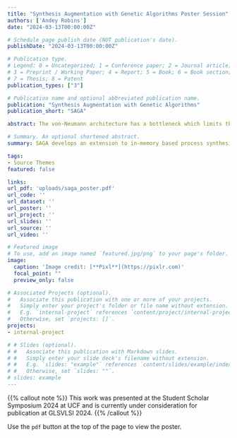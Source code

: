 ```yaml
---
title: "Synthesis Augmentation with Genetic Algorithms Poster Session"
authors: ['Andey Robins']
date: "2024-03-13T00:00:00Z"

# Schedule page publish date (NOT publication's date).
publishDate: "2024-03-13T00:00:00Z"

# Publication type.
# Legend: 0 = Uncategorized; 1 = Conference paper; 2 = Journal article;
# 3 = Preprint / Working Paper; 4 = Report; 5 = Book; 6 = Book section;
# 7 = Thesis; 8 = Patent
publication_types: ["3"]

# Publication name and optional abbreviated publication name.
publication: "Synthesis Augmentation with Genetic Algorithms"
publication_short: "SAGA"

abstract: The von-Neumann architecture has a bottleneck which limits the speed at which data can be made available for computation. To combat this problem, novel paradigms for computing are being developed. One such paradigm, known as in-memory computing, interleaves computation with the storage of data within the same circuits. MAGIC, or Memristor Aided Logic, is an approach which uses memory circuits which physically perform computation through write operations to memory. Sequencing these operations is a computationally difficult problem which is directly correlated with the cost of solutions using MAGIC based in-memory computation. SAGA models the execution sequences as a topological sorting problem which makes the optimization well-suited for genetic algorithms. We then detail the formation and implementation of these genetic algorithms and evaluate them over a number of open circuit implementations. The memory-footprint needed for evaluating each of these circuits is decreased by up to 52% from existing, greedy-algorithm-based optimization solutions. Over the benchmarks evaluated, these modifications lead to an overall improvement in the efficiency of in-memory circuit evaluation of 128% in the best case and 27.5% on average.

# Summary. An optional shortened abstract.
summary: SAGA develops an extension to in-memory based process synthesis.

tags:
- Source Themes
featured: false

links:
url_pdf: 'uploads/saga_poster.pdf'
url_code: ''
url_dataset: ''
url_poster: ''
url_project: ''
url_slides: ''
url_source: ''
url_video: ''

# Featured image
# To use, add an image named `featured.jpg/png` to your page's folder. 
image:
  caption: 'Image credit: [**Pixl**](https://pixlr.com)'
  focal_point: ""
  preview_only: false

# Associated Projects (optional).
#   Associate this publication with one or more of your projects.
#   Simply enter your project's folder or file name without extension.
#   E.g. `internal-project` references `content/project/internal-project/index.md`.
#   Otherwise, set `projects: []`.
projects:
- internal-project

# # Slides (optional).
# #   Associate this publication with Markdown slides.
# #   Simply enter your slide deck's filename without extension.
# #   E.g. `slides: "example"` references `content/slides/example/index.md`.
# #   Otherwise, set `slides: ""`.
# slides: example
---
```


{{% callout note %}}
This work was presented at the Student Scholar Symposium 2024 at UCF and is currently under consideration for publication at GLSVLSI 2024.
{{% /callout %}}

Use the `pdf` button at the top of the page to view the poster.